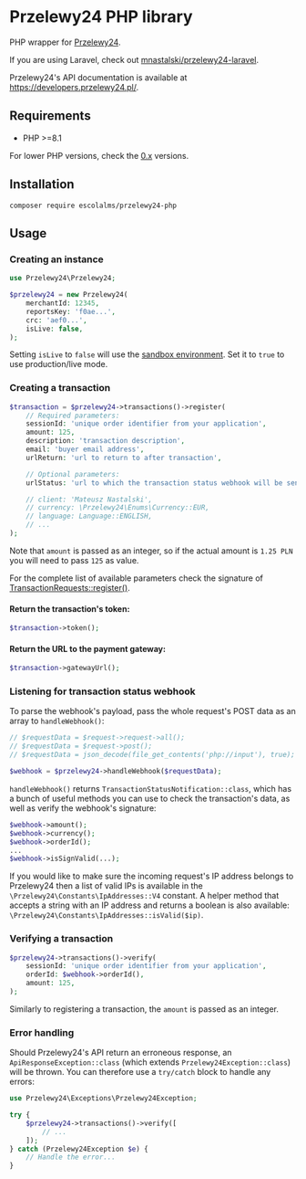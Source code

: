 # Przelewy24 PHP library

PHP wrapper for [Przelewy24](https://www.przelewy24.pl/).

If you are using Laravel, check out [mnastalski/przelewy24-laravel](https://github.com/mnastalski/przelewy24-laravel/).

Przelewy24's API documentation is available at https://developers.przelewy24.pl/.

## Requirements

- PHP >=8.1

For lower PHP versions, check the [0.x](https://github.com/mnastalski/przelewy24-php/tree/0.x) versions.

## Installation

```shell
composer require escolalms/przelewy24-php
```

## Usage

### Creating an instance

```php
use Przelewy24\Przelewy24;

$przelewy24 = new Przelewy24(
    merchantId: 12345,
    reportsKey: 'f0ae...',
    crc: 'aef0...',
    isLive: false,
);
```

Setting `isLive` to `false` will use the [sandbox environment](https://sandbox.przelewy24.pl/panel/). Set it to `true` to use production/live mode.

### Creating a transaction

```php
$transaction = $przelewy24->transactions()->register(
    // Required parameters:
    sessionId: 'unique order identifier from your application',
    amount: 125,
    description: 'transaction description',
    email: 'buyer email address',
    urlReturn: 'url to return to after transaction',

    // Optional parameters:
    urlStatus: 'url to which the transaction status webhook will be sent',

    // client: 'Mateusz Nastalski',
    // currency: \Przelewy24\Enums\Currency::EUR,
    // language: Language::ENGLISH,
    // ...
);
```

Note that `amount` is passed as an integer, so if the actual amount is `1.25 PLN` you will need to pass `125` as value.

For the complete list of available parameters check the signature of [TransactionRequests::register()](src/Api/Requests/TransactionRequests.php#L22).

#### Return the transaction's token:

```php
$transaction->token();
```

#### Return the URL to the payment gateway:

```php
$transaction->gatewayUrl();
```

### Listening for transaction status webhook

To parse the webhook's payload, pass the whole request's POST data as an array to `handleWebhook()`:

```php
// $requestData = $request->request->all();
// $requestData = $request->post();
// $requestData = json_decode(file_get_contents('php://input'), true);

$webhook = $przelewy24->handleWebhook($requestData);
```

`handleWebhook()` returns `TransactionStatusNotification::class`, which has a bunch of useful methods you can use to check the transaction's data, as well as verify the webhook's signature:

```php
$webhook->amount();
$webhook->currency();
$webhook->orderId();
...
$webhook->isSignValid(...);
```

If you would like to make sure the incoming request's IP address belongs to Przelewy24 then a list of valid IPs is available in the `\Przelewy24\Constants\IpAddresses::V4` constant. A helper method that accepts a string with an IP address and returns a boolean is also available: `\Przelewy24\Constants\IpAddresses::isValid($ip)`.

### Verifying a transaction

```php
$przelewy24->transactions()->verify(
    sessionId: 'unique order identifier from your application',
    orderId: $webhook->orderId(),
    amount: 125,
);
```

Similarly to registering a transaction, the `amount` is passed as an integer.

### Error handling

Should Przelewy24's API return an erroneous response, an `ApiResponseException::class` (which extends `Przelewy24Exception::class`) will be thrown. You can therefore use a `try/catch` block to handle any errors:

```php
use Przelewy24\Exceptions\Przelewy24Exception;

try {
    $przelewy24->transactions()->verify([
        // ...
    ]);
} catch (Przelewy24Exception $e) {
    // Handle the error...
}
```
